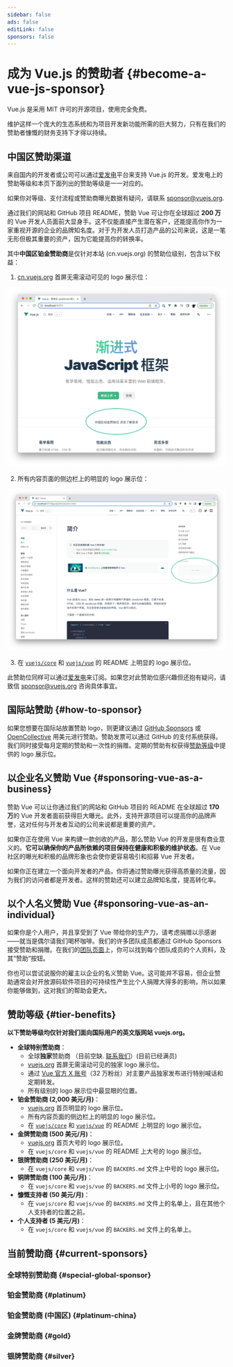 ```yaml
---
sidebar: false
ads: false
editLink: false
sponsors: false
---
```


<script setup>
import SponsorsGroup from '@theme/components/SponsorsGroup.vue'
import { load, data } from '@theme/components/sponsors'
import { onMounted } from 'vue'

onMounted(load)
</script>

# 成为 Vue.js 的赞助者 {#become-a-vue-js-sponsor}

Vue.js 是采用 MIT 许可的开源项目，使用完全免费。

维护这样一个庞大的生态系统和为项目开发新功能所需的巨大努力，只有在我们的赞助者慷慨的财务支持下才得以持续。

## 中国区赞助渠道

来自国内的开发者或公司可以通过[爱发电](https://afdian.com/a/evanyou)平台来支持 Vue.js 的开发。爱发电上的赞助等级和本页下面列出的赞助等级是一一对应的。

如果你对等级、支付流程或赞助商曝光数据有疑问，请联系 [sponsor@vuejs.org](mailto:sponsor@vuejs.org?subject=Vue.js%20sponsorship%20inquiry).

通过我们的网站和 GitHub 项目 README，赞助 Vue 可让你在全球超过 **200 万**的 Vue 开发人员面前大显身手。这不仅能直接产生潜在客户，还能提高你作为一家重视开源的企业的品牌知名度。对于为开发人员打造产品的公司来说，这是一笔无形但极其重要的资产，因为它能提高你的转换率。

其中**中国区铂金赞助商**是仅针对本站 (cn.vuejs.org) 的赞助位级别，包含以下权益：

1. [cn.vuejs.org](/) 首屏无需滚动可见的 logo 展示位：

![首页放置位](./sponsor-placement-1.png)

2. 所有内容页面的侧边栏上的明显的 logo 展示位：

![内页放置位](./sponsor-placement-2.png)

3. 在 [`vuejs/core`](https://github.com/vuejs/core) 和 [`vuejs/vue`](https://github.com/vuejs/core) 的 README 上明显的 logo 展示位。

此赞助位同样可以通过[爱发电](https://afdian.net/a/evanyou)来订阅。如果您对此赞助位感兴趣但还抱有疑问，请致信 [sponsor@vuejs.org](mailto:sponsor@vuejs.org) 咨询具体事宜。

## 国际站赞助 {#how-to-sponsor}

如果您想要在国际站放置赞助 logo，则更建议通过 [GitHub Sponsors](https://github.com/sponsors/yyx990803) 或 [OpenCollective](https://opencollective.com/vuejs) 用美元进行赞助。赞助发票可以通过 GitHub 的支付系统获得。我们同时接受每月定期的赞助和一次性的捐赠。定期的赞助有权获得[赞助等级](#tier-benefits)中提供的 logo 展示位。

## 以企业名义赞助 Vue {#sponsoring-vue-as-a-business}

赞助 Vue 可以让你通过我们的网站和 GitHub 项目的 README 在全球超过 **170 万**的 Vue 开发者面前获得巨大曝光。此外，支持开源项目可以提高你的品牌声誉，这对任何与开发者互动的公司来说都是重要的资产。

如果你正在使用 Vue 来构建一款创收的产品，那么赞助 Vue 的开发是很有商业意义的。**它可以确保你的产品所依赖的项目保持在健康和积极的维护状态**。在 Vue 社区的曝光和积极的品牌形象也会使你更容易吸引和招募 Vue 开发者。

如果你正在建立一个面向开发者的产品，你将通过赞助曝光获得高质量的流量，因为我们的访问者都是开发者。这样的赞助还可以建立品牌知名度，提高转化率。

## 以个人名义赞助 Vue {#sponsoring-vue-as-an-individual}

如果你是个人用户，并且享受到了 Vue 带给你的生产力，请考虑捐赠以示感谢——就当是偶尔请我们喝杯咖啡。我们的许多团队成员都通过 GitHub Sponsors 接受赞助和捐赠。在我们的[团队页面](/about/team)上，你可以找到每个团队成员的个人资料，及其“赞助”按钮。

你也可以尝试说服你的雇主以企业的名义赞助 Vue。这可能并不容易，但企业赞助通常会对开放源码软件项目的可持续性产生比个人捐赠大得多的影响，所以如果你能够做到，这对我们的帮助会更大。

## 赞助等级 {#tier-benefits}

**以下赞助等级均仅针对我们面向国际用户的英文版网站 vuejs.org。**

- **全球特别赞助商**：
  - 全球**独家**赞助商 <span v-if="!data?.special">（目前空缺. [联系我们](mailto:sponsor@vuejs.org?subject=Vue.js%20special%20sponsor%20inquiry)）</span><span v-else>(目前已经满员)</span>
  - [vuejs.org](https://vuejs.org) 首屏无需滚动可见的独家 logo 展示位。
  - 通过 [Vue 官方 X 账号](https://twitter.com/vuejs)（32 万粉丝）对主要产品独家发布进行特别喊话和定期转发。
  - 所有级别的 logo 展示位中最显眼的位置。
- **铂金赞助商 (2,000 美元/月)**：
  - [vuejs.org](https://vuejs.org) 首页明显的 logo 展示位。
  - 所有内容页面的侧边栏上的明显的 logo 展示位。
  - 在 [`vuejs/core`](https://github.com/vuejs/core) 和 [`vuejs/vue`](https://github.com/vuejs/core) 的 README 上明显的 logo 展示位。
- **金牌赞助商 (500 美元/月)**：
  - [vuejs.org](https://vuejs.org) 首页大号的 logo 展示位。
  - 在 `vuejs/core` 和 `vuejs/vue` 的 README 上大号的 logo 展示位。
- **银牌赞助商 (250 美元/月)**：
  - 在 `vuejs/core` 和 `vuejs/vue` 的 `BACKERS.md` 文件上中号的 logo 展示位。
- **铜牌赞助商 (100 美元/月)**：
  - 在 `vuejs/core` 和 `vuejs/vue` 的 `BACKERS.md` 文件上小号的 logo 展示位。
- **慷慨支持者 (50 美元/月)**：
  - 在 `vuejs/core` 和 `vuejs/vue` 的 `BACKERS.md` 文件上的名单上，且在其他个人支持者的位置之前。
- **个人支持者 (5 美元/月)**：
  - 在 `vuejs/core` 和 `vuejs/vue` 的 `BACKERS.md` 文件上的名单上。

## 当前赞助商 {#current-sponsors}

### 全球特别赞助商 {#special-global-sponsor}

<SponsorsGroup tier="special" placement="page" />

### 铂金赞助商 {#platinum}

<SponsorsGroup tier="platinum" placement="page" />

### 铂金赞助商 (中国区) {#platinum-china}

<SponsorsGroup tier="platinum_china" placement="page" />

### 金牌赞助商 {#gold}

<SponsorsGroup tier="gold" placement="page" />

### 银牌赞助商 {#silver}

<SponsorsGroup tier="silver" placement="page" />

